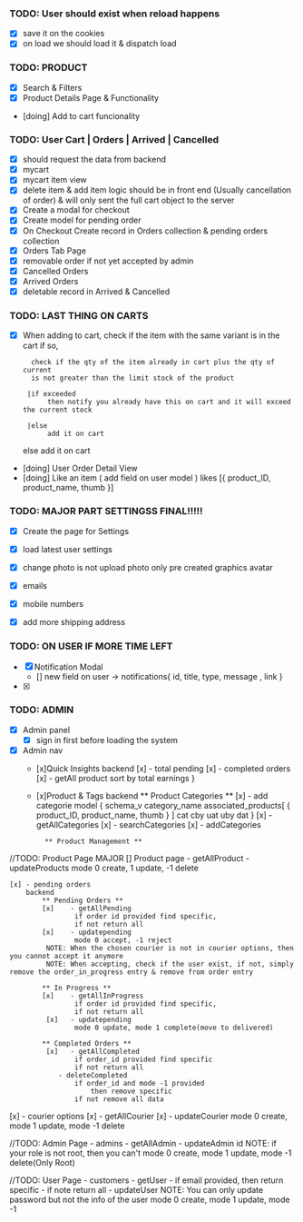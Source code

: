 ### TODO: User should exist when reload happens
- [x] save it on the cookies
- [x] on load we should load it & dispatch load

### TODO: PRODUCT
- [x] Search & Filters
- [x] Product Details Page & Functionality
- [doing] Add to cart funcionality

### TODO: User Cart | Orders | Arrived | Cancelled
- [x] should request the data from backend
- [x] mycart
- [x] mycart item view
- [x] delete item & add item logic should be in front end (Usually cancellation of order)
      & will only sent the full cart object to the server
- [x] Create a modal for checkout
- [x] Create model for pending order
- [x] On Checkout Create record in Orders collection & pending orders collection
- [x] Orders Tab Page
- [x] removable order if not yet accepted by admin
- [x] Cancelled Orders
- [x] Arrived Orders
- [x] deletable record in Arrived & Cancelled

### TODO: LAST THING ON CARTS 
- [x] When adding to cart, check if the item with the same variant is in the cart
     if so, 
     
        check if the qty of the item already in cart plus the qty of current
        is not greater than the limit stock of the product
       
       |if exceeded 
            then notify you already have this on cart and it will exceed the current stock

       |else 
            add it on cart

    else 
        add it on cart


- [doing] User Order Detail View
- [doing] Like an item ( add field on user model )
        likes [{ product_ID, product_name, thumb }]
        

### TODO: MAJOR PART SETTINGSS FINAL!!!!!
- [x] Create the page for Settings
- [x] load latest user settings
- [x] change photo is not upload photo only pre created graphics avatar
- [x] emails
- [x] mobile numbers
- [x] add more shipping address




### TODO: ON USER IF MORE TIME LEFT
- [x] Notification Modal
    - [] new field on user -> notifications{ id, title, type, message , link }
- [x]



### TODO: ADMIN
- [x] Admin panel
    - [x] sign in first before loading the system
- [x] Admin nav
    - [x]Quick Insights
        backend
           [x] - total pending
           [x] - completed orders
           [x] - getAll product sort by total earnings                }
    - [x]Product & Tags 
        backend
         ** Product Categories **
           [x] - add categorie model
              {
                  schema_v
                  category_name
                  associated_products[
                      {
                          product_ID,
                          product_name,
                          thumb
                      }
                  ]
                  cat
                  cby
                  uat
                  uby
                  dat
              }
           [x] - getAllCategories
           [x] - searchCategories
           [x] - addCategories

            ** Product Management **

//TODO: Product Page MAJOR
[] Product page
    - getAllProduct
    - updateProducts
        mode 0 create, 1 update, -1 delete
            

    [x] - pending orders 
        backend 
            ** Pending Orders **
            [x]    - getAllPending
                    if order id provided find specific,
                    if not return all
            [x]    - updatepending
                    mode 0 accept, -1 reject
             NOTE: When the chosen courier is not in courier options, then you cannot accept it anymore 
             NOTE: When accepting, check if the user exist, if not, simply remove the order_in_progress entry & remove from order entry
            
            ** In Progress **
            [x]    - getAllInProgress
                    if order id provided find specific,
                    if not return all
             [x]   - updatepending
                    mode 0 update, mode 1 complete(move to delivered)

            ** Completed Orders **
             [x]   - getAllCompleted
                    if order_id provided find specific
                    if not return all
                - deleteCompleted
                    if order_id and mode -1 provided
                        then remove specific
                    if not remove all data
                
   [x] - courier options 
       [x] - getAllCourier
       [x] - updateCourier
            mode 0 create, mode 1 update, mode -1 delete

//TODO: Admin Page
    - admins 
        - getAllAdmin
        - updateAdmin
            id
            NOTE: if your role is not root, then you can't 
            mode 0 create, mode 1 update, mode -1 delete(Only Root)
        
//TODO: User Page
    - customers 
        - getUser
            - if email provided, then return specific
            - if note return all
        - updateUser
            NOTE: You can only update password but not the info of the user
            mode 0 create,
            mode 1 update,
            mode -1 






